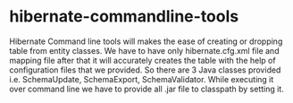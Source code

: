 # hibernate-commandline-tools
Hibernate Command line tools will makes the ease of creating or dropping table from entity classes. We have to have only hibernate.cfg.xml file and mapping file after that it will accurately creates the table with the help of configuration files that we provided. So there are 3 Java classes provided i.e. SchemaUpdate, SchemaExport, SchemaValidator. While executing it over command line we have to provide all .jar file to classpath by setting it.
